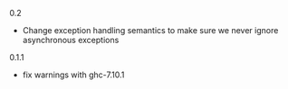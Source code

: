 0.2

* Change exception handling semantics to make sure we never ignore
asynchronous exceptions

0.1.1

* fix warnings with ghc-7.10.1
